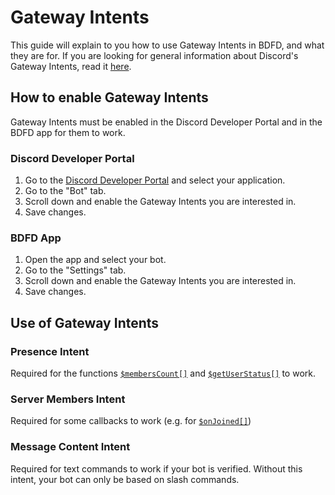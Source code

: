# Gateway Intents
This guide will explain to you how to use Gateway Intents in BDFD, and what they are for.
If you are looking for general information about Discord's Gateway Intents, read it [here](https://discord.com/developers/docs/topics/gateway#gateway-intents).

## How to enable Gateway Intents
Gateway Intents must be enabled in the Discord Developer Portal and in the BDFD app for them to work.
### Discord Developer Portal
1. Go to the [Discord Developer Portal](https://discord.com/developers/applications) and select your application.
2. Go to the "Bot" tab.
3. Scroll down and enable the Gateway Intents you are interested in.
4. Save changes.

### BDFD App
1. Open the app and select your bot.
2. Go to the "Settings" tab.
3. Scroll down and enable the Gateway Intents you are interested in.
4. Save changes. 

## Use of Gateway Intents
### Presence Intent
Required for the functions [`$membersCount[]`](./bdscript/membersCount.md#second-usage) and [`$getUserStatus[]`](./bdscript/getUserStatus.md) to work.
### Server Members Intent
Required for some callbacks to work (e.g. for [`$onJoined[]`](./callbacks/onJoined.md))
### Message Content Intent
Required for text commands to work if your bot is verified. Without this intent, your bot can only be based on slash commands.
